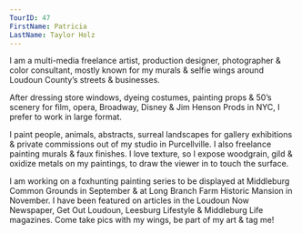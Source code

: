 ```yaml
---
TourID: 47
FirstName: Patricia
LastName: Taylor Holz
---
```

I am a multi-media freelance artist, production designer, photographer & color consultant, mostly known for my murals & selfie wings around Loudoun County’s streets & businesses.

After dressing store windows, dyeing costumes, painting props & 50’s scenery for film, opera, Broadway, Disney & Jim Henson Prods in NYC, I prefer to work in large format.

I paint people, animals, abstracts, surreal landscapes for gallery exhibitions & private commissions out of my studio in Purcellville. I also freelance painting murals & faux finishes. I love texture, so I expose woodgrain, gild & oxidize metals on my paintings, to draw the viewer in to touch the surface.

I am working on a foxhunting painting series to be displayed at Middleburg Common Grounds in September & at Long Branch Farm Historic Mansion in November. I have been featured on articles in the Loudoun Now Newspaper, Get Out Loudoun, Leesburg Lifestyle & Middleburg Life magazines. Come take pics with my wings, be part of my art & tag me!
